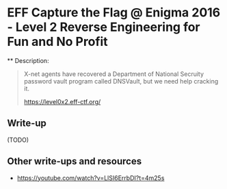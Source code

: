 # EFF Capture the Flag @ Enigma 2016 - Level 2 Reverse Engineering for Fun and No Profit

** Description:

> X-net agents have recovered a Department of National Secruity password vault program called DNSVault, but we need help cracking it.
>
> https://level0x2.eff-ctf.org/

## Write-up

(TODO)

## Other write-ups and resources

* <https://youtube.com/watch?v=LlSI6ErrbDI?t=4m25s>
